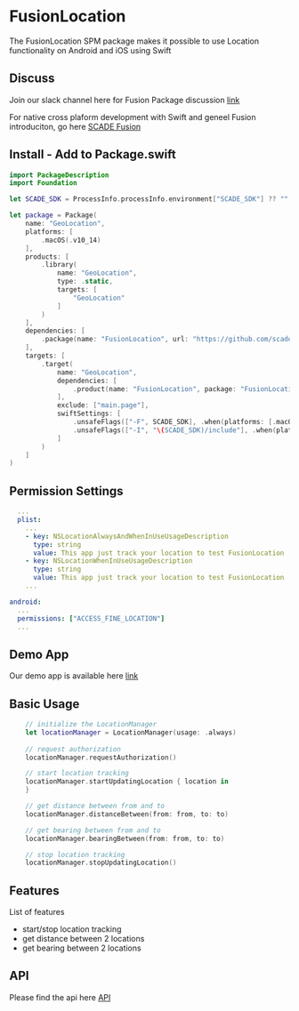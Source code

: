# FusionLocation
The FusionLocation SPM package makes it possible to use Location functionality on Android and iOS using Swift 

Discuss
-------
Join our slack channel here for Fusion Package discussion [link](https://scadeio.slack.com/archives/C025WRG18TW)

For native cross plaform development with Swift and geneel Fusion introduciton, go here [SCADE Fusion](beta.scade.io/fusion)

Install - Add to Package.swift
------------------------------
```swift
import PackageDescription
import Foundation

let SCADE_SDK = ProcessInfo.processInfo.environment["SCADE_SDK"] ?? ""

let package = Package(
    name: "GeoLocation",
    platforms: [
        .macOS(.v10_14)
    ],
    products: [
        .library(
            name: "GeoLocation",
            type: .static,
            targets: [
                "GeoLocation"
            ]
        )
    ],
    dependencies: [
      	.package(name: "FusionLocation", url: "https://github.com/scade-platform/FusionLocation.git", .branch("main"))
    ],
    targets: [
        .target(
            name: "GeoLocation",
            dependencies: [
            	.product(name: "FusionLocation", package: "FusionLocation")
            ],
            exclude: ["main.page"],
            swiftSettings: [
                .unsafeFlags(["-F", SCADE_SDK], .when(platforms: [.macOS, .iOS])),
                .unsafeFlags(["-I", "\(SCADE_SDK)/include"], .when(platforms: [.android])),
            ]
        )
    ]
)
```

Permission Settings
-------------------
<Add Permission specific text and instructions>

```yaml
  ...
  plist:
    ...
    - key: NSLocationAlwaysAndWhenInUseUsageDescription
      type: string
      value: This app just track your location to test FusionLocation      
    - key: NSLocationWhenInUseUsageDescription
      type: string
      value: This app just track your location to test FusionLocation
    ...

android:
  ...
  permissions: ["ACCESS_FINE_LOCATION"]
  ...

```
  
Demo App
--------
Our demo app is available here [link](https://github.com/scade-platform/FusionExamples/tree/main/GeoLocation)


Basic Usage
-----------
```swift
    // initialize the LocationManager
    let locationManager = LocationManager(usage: .always)
  	
    // request authorization
    locationManager.requestAuthorization()

    // start location tracking
    locationManager.startUpdatingLocation { location in
    }

    // get distance between from and to
    locationManager.distanceBetween(from: from, to: to)

    // get bearing between from and to
    locationManager.bearingBetween(from: from, to: to)

    // stop location tracking
    locationManager.stopUpdatingLocation()
```

Features
--------
List of features
* start/stop location tracking
* get distance between 2 locations
* get bearing between 2 locations

API
---
Please find the api here [API](./Sources/FusionNFC_Common/LocationManager.swift)


